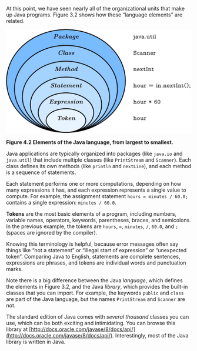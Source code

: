 At this point, we have seen nearly all of the organizational units that make up Java programs. Figure 3.2 shows how these “language elements” are related.

![Figure 4.2 Elements of the Java language, from largest to smallest.](figs/package.jpg)

**Figure 4.2 Elements of the Java language, from largest to smallest.**


Java applications are typically organized into packages (like `java.io` and `java.util`) that include multiple classes (like `PrintStream` and `Scanner`). Each class defines its own methods (like `println` and `nextLine`), and each method is a sequence of statements.

Each statement performs one or more computations, depending on how many expressions it has, and each expression represents a single value to compute. For example, the assignment statement `hours = minutes / 60.0;` contains a single expression: `minutes / 60.0`.

**Tokens** are the most basic elements of a program, including numbers, variable names, operators, keywords, parentheses, braces, and semicolons. In the previous example, the tokens are `hours`, `=`, `minutes`, `/`, `60.0`, and `;` (spaces are ignored by the compiler).


Knowing this terminology is helpful, because error messages often say things like “not a statement” or “illegal start of expression” or “unexpected token”. Comparing Java to English, statements are complete sentences, expressions are phrases, and tokens are individual words and punctuation marks.

Note there is a big difference between the Java *language*, which defines the elements in Figure 3.2, and the Java *library*, which provides the built-in classes that you can import. For example, the keywords `public` and `class` are part of the Java language, but the names `PrintStream` and `Scanner` are not.

The standard edition of Java comes with *several thousand* classes you can use, which can be both exciting and intimidating. You can browse this library at [http://docs.oracle.com/javase/8/docs/api/](http://docs.oracle.com/javase/8/docs/api/). Interestingly, most of the Java library is written in Java.